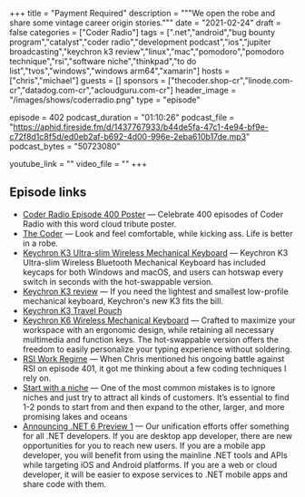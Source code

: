 +++
title = "Payment Required"
description = """We open the robe and share some vintage career origin stories."""
date = "2021-02-24"
draft = false
categories = ["Coder Radio"]
tags = [".net","android","bug bounty program","catalyst","coder radio","development podcast","ios","jupiter broadcasting","keychron k3 review","linux","mac","pomodoro","pomodoro technique","rsi","software niche","thinkpad","to do list","tvos","windows","windows arm64","xamarin"]
hosts = ["chris","michael"]
guests = []
sponsors = ["thecoder.shop-cr","linode.com-cr","datadog.com-cr","acloudguru.com-cr"]
header_image = "/images/shows/coderradio.png"
type = "episode"

episode = 402
podcast_duration = "01:10:26"
podcast_file = "https://aphid.fireside.fm/d/1437767933/b44de5fa-47c1-4e94-bf9e-c72f8d1c8f5d/ed0eb2af-b692-4d00-996e-2eba610b17de.mp3"
podcast_bytes = "50723080"

youtube_link = ""
video_file = ""
+++

## Episode links

  * [Coder Radio Episode 400 Poster](https://teespring.com/coder-400?pid=624&cid=102511 "Coder Radio Episode 400 Poster") — Celebrate 400 episodes of Coder Radio with this word cloud tribute poster.
  * [The Coder](https://jupitercolony.bigcartel.com/product/the-coder "The Coder") — Look and feel comfortable, while kicking ass. Life is better in a robe.
  * [Keychron K3 Ultra-slim Wireless Mechanical Keyboard](https://www.keychron.com/products/keychron-k3-wireless-mechanical-keyboard?variant=32220198928473 "Keychron K3 Ultra-slim Wireless Mechanical Keyboard") — Keychron K3 Ultra-slim Wireless Bluetooth Mechanical Keyboard has included keycaps for both Windows and macOS, and users can hotswap every switch in seconds with the hot-swappable version. 
  * [Keychron K3 review](https://www.imore.com/keychron-k3-review "Keychron K3 review") — If you need the lightest and smallest low-profile mechanical keyboard, Keychron's new K3 fits the bill.
  * [Keychron K3 Travel Pouch](https://www.keychron.com/products/keychron-k3-travel-pouch "Keychron K3 Travel Pouch")
  * [Keychron K6 Wireless Mechanical Keyboard](https://www.keychron.com/products/keychron-k6-wireless-mechanical-keyboard "Keychron K6 Wireless Mechanical Keyboard") — Crafted to maximize your workspace with an ergonomic design, while retaining all necessary multimedia and function keys. The hot-swappable version offers the freedom to easily personalize your typing experience without soldering.
  * [RSI Work Regime](https://slexy.org/view/s20eeW1pMS "RSI Work Regime") — When Chris mentioned his ongoing battle against RSI on episode 401, it got me thinking about a few coding techniques I rely on.
  * [Start with a niche](https://fibery.io/blog/start-with-a-niche/ "Start with a niche") — One of the most common mistakes is to ignore niches and just try to attract all kinds of customers. It’s essential to find 1-2 ponds to start from and then expand to the other, larger, and more promising lakes and oceans
  * [Announcing .NET 6 Preview 1](https://devblogs.microsoft.com/dotnet/announcing-net-6-preview-1/ "Announcing .NET 6 Preview 1") — Our unification efforts offer something for all .NET developers. If you are desktop app developer, there are new opportunities for you to reach new users. If you are a mobile app developer, you will benefit from using the mainline .NET tools and APIs while targeting iOS and Android platforms. If you are a web or cloud developer, it will be easier to expose services to .NET mobile apps and share code with them.


